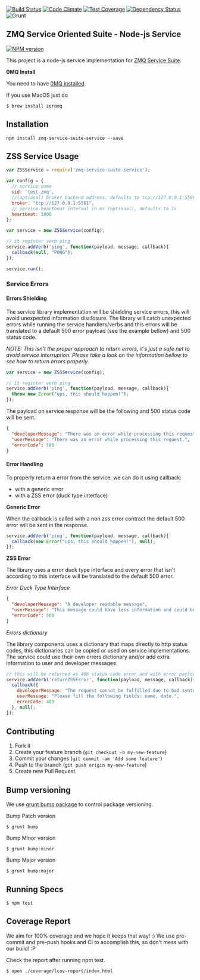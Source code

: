 [![Build Status](https://travis-ci.org/micro-toolkit/zmq-service-suite-service-js.svg?branch=master)](https://travis-ci.org/micro-toolkit/zmq-service-suite-service-js)
[![Code Climate](https://codeclimate.com/github/micro-toolkit/zmq-service-suite-service-js/badges/gpa.svg)](https://codeclimate.com/github/micro-toolkit/zmq-service-suite-service-js)
[![Test Coverage](https://codeclimate.com/github/micro-toolkit/zmq-service-suite-service-js/badges/coverage.svg)](https://codeclimate.com/github/micro-toolkit/zmq-service-suite-service-js/coverage)
[![Dependency Status](https://gemnasium.com/micro-toolkit/zmq-service-suite-service-js.svg)](https://gemnasium.com/micro-toolkit/zmq-service-suite-service-js)
![Grunt](https://cdn.gruntjs.com/builtwith.png)

## ZMQ Service Oriented Suite - Node-js Service

[![NPM version](https://badge.fury.io/js/zmq-service-suite-service.svg)](http://badge.fury.io/js/zmq-service-suite-service)

This project is a node-js service implementation for [ZMQ Service Suite](http://micro-toolkit.github.io/zmq-service-suite-specs/).

**0MQ Install**

You need to have [0MQ installed](http://zeromq.org/area:download).

If you use MacOS just do

    $ brew install zeromq

## Installation

    npm install zmq-service-suite-service --save

## ZSS Service Usage

```javascript
var ZSSService = require('zmq-service-suite-service');

var config = {
  // service name
  sid: 'test-zmq',
  //(optional) broker backend address, defaults to tcp://127.0.0.1:5560
  broker: "tcp://127.0.0.1:5561",
  // service heartbeat interval in ms (optional), defaults to 1s
  heartbeat: 1000
};

var service = new ZSSService(config);

// it register verb ping
service.addVerb('ping', function(payload, message, callback){
  callback(null, "PONG");
});

service.run();

```

### Service Errors

#### Errors Shielding

The service library implementation will be shielding service errors, this will avoid unexpected information disclosure.
The library will catch unexpected errors while running the service handlers/verbs and this errors will be translated to a default 500 error payload (see the example bellow) and 500 status code.

*NOTE: This isn't the proper approach to return errors, it's just a safe net to avoid service interruption. Please take a look on the information bellow to see how to return errors properly.*

```javascript
var service = new ZSSService(config);

// it register verb ping
service.addVerb('ping', function(payload, message, callback){
  throw new Error("ups, this should happen!");
});

```

The payload on service response will be the following and 500 status code will be sent.

```json
{
  "developerMessage": "There was an error while processing this request. There is probably something wrong with the API server.",
  "userMessage": "There was an error while processing this request.",
  "errorCode": 500
}
```

#### Error Handling

To properly return a error from the service, we can do it using callback:
* with a generic error
* with a ZSS error (duck type interface)

**Generic Error**

When the callback is called with a non zss error contract the default 500 error will be sent in the response.

```javascript
service.addVerb('ping', function(payload, message, callback){
  callback(new Error("ups, this should happen!"), null);
});
```

**ZSS Error**

The library uses a error duck type interface and every error that isn't according to this interface will be translated to the default 500 error.

*Error Duck Type Interface*

```json
{
  "developerMessage": "A developer readable message",
  "userMessage": "This message could have less information and could be used for non technical interfaces",
  "errorCode": 500
}
```

*Errors dictionary*

The library components uses a dictionary that maps directly to http status codes, this dictionaries can be copied or used on service implementations. The service could use their own errors dictionary and/or add extra information to user and developer messages.

```javascript
// this will be returned as 400 status code error and with error payload
service.addVerb('returnZSSError', function(payload, message, callback){
  callback({
    developerMessage: "The request cannot be fulfilled due to bad syntax. You are missing the following required fields.",
    userMessage: "Please fill the following fields: name, date.",
    errorCode: 400
  }, null);
});

```

## Contributing

1. Fork it
2. Create your feature branch (`git checkout -b my-new-feature`)
3. Commit your changes (`git commit -am 'Add some feature'`)
4. Push to the branch (`git push origin my-new-feature`)
5. Create new Pull Request

## Bump versioning

We use [grunt bump package](https://www.npmjs.org/package/grunt-bump) to control package versioning.

Bump Patch version

    $ grunt bump

Bump Minor version

    $ grunt bump:minor

Bump Major version

    $ grunt bump:major

## Running Specs

    $ npm test

## Coverage Report

We aim for 100% coverage and we hope it keeps that way! :)
We use pre-commit and pre-push hooks and CI to accomplish this, so don't mess with our build! :P

Check the report after running npm test.

    $ open ./coverage/lcov-report/index.html
